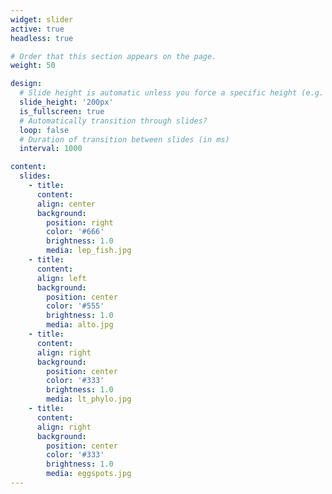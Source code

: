 ```yaml
---
widget: slider
active: true
headless: true

# Order that this section appears on the page.
weight: 50

design:
  # Slide height is automatic unless you force a specific height (e.g. '400px')
  slide_height: '200px'
  is_fullscreen: true
  # Automatically transition through slides?
  loop: false
  # Duration of transition between slides (in ms)
  interval: 1000

content:
  slides:
    - title: 
      content: 
      align: center
      background:
        position: right
        color: '#666'
        brightness: 1.0
        media: lep_fish.jpg
    - title: 
      content: 
      align: left
      background:
        position: center
        color: '#555'
        brightness: 1.0
        media: alto.jpg
    - title: 
      content: 
      align: right
      background:
        position: center
        color: '#333'
        brightness: 1.0
        media: lt_phylo.jpg
    - title: 
      content: 
      align: right
      background:
        position: center
        color: '#333'
        brightness: 1.0
        media: eggspots.jpg
---
```

